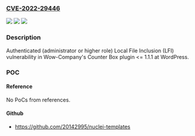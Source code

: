 ### [CVE-2022-29446](https://cve.mitre.org/cgi-bin/cvename.cgi?name=CVE-2022-29446)
![](https://img.shields.io/static/v1?label=Product&message=Counter%20Box%20(WordPress)&color=blue)
![](https://img.shields.io/static/v1?label=Version&message=%3C%3D%201.1.1%3C%3D%201.1.1%20&color=brighgreen)
![](https://img.shields.io/static/v1?label=Vulnerability&message=Local%20File%20Inclusion%20(LFI)&color=brighgreen)

### Description

Authenticated (administrator or higher role) Local File Inclusion (LFI) vulnerability in Wow-Company's Counter Box plugin <= 1.1.1 at WordPress.

### POC

#### Reference
No PoCs from references.

#### Github
- https://github.com/20142995/nuclei-templates

